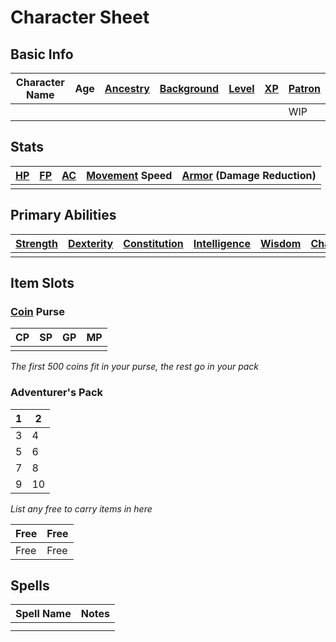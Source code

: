 # Character Sheet

## Basic Info

| Character Name | Age | [Ancestry](../../Player%20Characters/Ancenstries/Ancestry.md) | [Background](../../Player%20Characters/Backgrounds.md) | [Level](../../Player%20Characters/Derived%20Statistics/Level.md) | [XP](../../Player%20Characters/Derived%20Statistics/Experience%20Points.md) | [Patron](../../Magic/Spells/Patrons/Patron.md) |
| -------------- | --- | ------------------------------------------------------------- | ------------------------------------------------------ | ---------------------------------------------------------------- | --------------------------------------------------------------------------- | ---------------------------------------------- |
|                |     |                                                               |                                                        |                                                                  |                                                                             | WIP                                            |
## Stats

| [HP](../../Player%20Characters/Derived%20Statistics/Health%20Points.md) | [FP](../../Player%20Characters/Derived%20Statistics/Fatigue%20Points.md) | [AC](../../Player%20Characters/Derived%20Statistics/Armor%20Class.md) | [Movement](../../Game%20Procedures/Movement.md) Speed | [Armor](../../Items/Basic%20Equipment/Armor.md) (Damage Reduction) |
| ----------------------------------------------------------------------- | ------------------------------------------------------------------------ | --------------------------------------------------------------------- | ----------------------------------------------------- | ------------------------------------------------------------------ |
|                                                                         |                                                                          |                                                                       |                                                       |                                                                    |
## Primary Abilities

| [Strength](../../Player%20Characters/Chosen%20Statistics/Strength.md) | [Dexterity](../../Player%20Characters/Chosen%20Statistics/Dexterity.md) | [Constitution](../../Player%20Characters/Chosen%20Statistics/Constitution.md) | [Intelligence](../../Player%20Characters/Chosen%20Statistics/Intelligence.md) | [Wisdom](../../Player%20Characters/Chosen%20Statistics/Wisdom.md)<br> | [Charisma](../../Player%20Characters/Chosen%20Statistics/Charisma.md)<br> |
| --------------------------------------------------------------------- | ----------------------------------------------------------------------- | ----------------------------------------------------------------------------- | ----------------------------------------------------------------------------- | --------------------------------------------------------------------- | ------------------------------------------------------------------------- |
|                                                                       |                                                                         |                                                                               |                                                                               |                                                                       |                                                                           |
## Item Slots
### [Coin](../../Referee%20Specific/Economy/Coins.md) Purse

| CP  | SP  | GP  | MP  |
| --- | --- | --- | --- |
|     |     |     |     |
*The first 500 coins fit in your purse, the rest go in your pack*
### Adventurer's Pack

| 1   | 2   |
| --- | --- |
| 3   | 4   |
| 5   | 6   |
| 7   | 8   |
| 9   | 10  |
*List any free to carry items in here*

| Free | Free |
| ---- | ---- |
| Free | Free |
## Spells

| Spell Name | Notes |
| ---------- | ----- |
|            |       |
|            |       |
